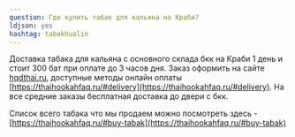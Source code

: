 ```yaml
---
question: Где купить табак для кальяна на Краби?
ldjson: yes 
hashtag: tabakhualin
---
```


Доставка табака для кальяна с основного склада бкк на Краби 1 день и стоит 300 бат при оплате до 3 часов дня. Заказ оформить на сайте [hqdthai.ru](https://hqdthai.ru/tabak/), доступные методы онлайн оплаты [https://thaihookahfaq.ru/#delivery](https://thaihookahfaq.ru/#delivery).  На все средние заказы бесплатная доставка до двери с бкк.


Список всего табака что мы продаем можно посмотреть здесь -  [https://thaihookahfaq.ru/#buy-tabak](https://thaihookahfaq.ru/#buy-tabak)


